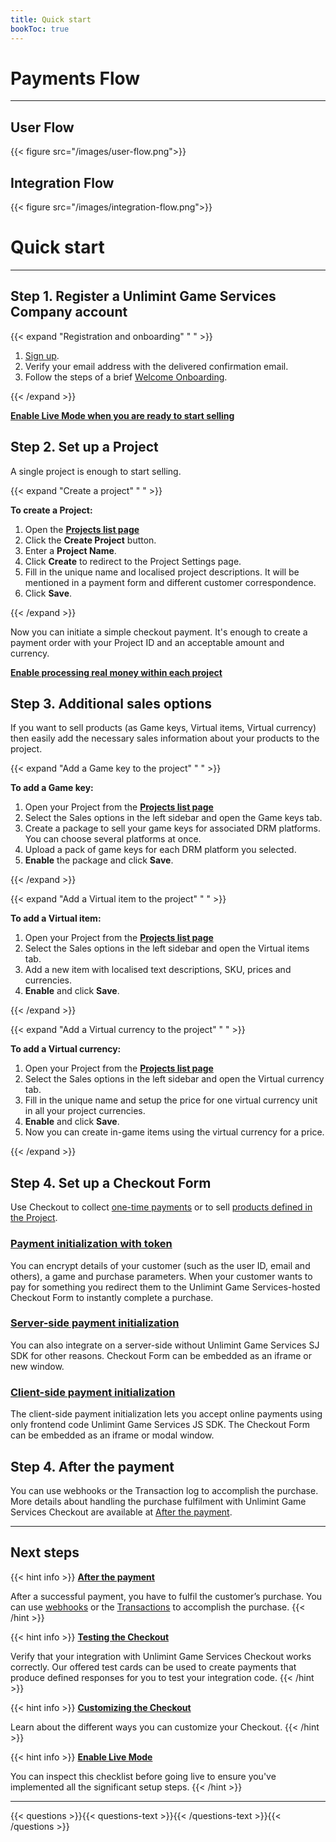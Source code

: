 ```yaml
---
title: Quick start
bookToc: true
---
```


# Payments Flow
***

## User Flow

{{< figure src="/images/user-flow.png">}}

## Integration Flow

{{< figure src="/images/integration-flow.png">}}

# Quick start
***

## **Step 1.** Register a Unlimint Game Services Company account

{{< expand "Registration and onboarding" " " >}}

1. [Sign up](https://dashboard.pay.super.com).
2. Verify your email address with the delivered confirmation email.
3. Follow the steps of a brief [Welcome Onboarding](https://dashboard.pay.super.com/profile).

{{< /expand >}}

[**Enable Live Mode when you are ready to start selling**](/docs/payments/live/#complete-the-company-onboarding)

## **Step 2.** Set up a Project

A single project is enough to start selling. 

{{< expand "Create a project" " " >}}

**To create a Project:**

1. Open the [**Projects list page**](https://dashboard.pay.super.com/projects)
2. Click the **Create Project** button.
3. Enter a **Project Name**.
4. Click **Create** to redirect to the Project Settings page.
5. Fill in the unique name and localised project descriptions. It will be mentioned in a payment form and different customer correspondence.
7. Click **Save**.

{{< /expand >}}

Now you can initiate a simple checkout payment. It's enough to create a payment order with your Project ID and an acceptable amount and currency.

[**Enable processing real money within each project**](/docs/payments/live/#complete-the-company-onboarding)

## **Step 3.** Additional sales options

If you want to sell products (as Game keys, Virtual items, Virtual currency) then easily add the necessary sales information about your products to the project.

{{< expand "Add a Game key to the project" " " >}}

**To add a Game key:**

1. Open your Project from the [**Projects list page**](https://dashboard.pay.super.com/projects)
2. Select the Sales options in the left sidebar and open the Game keys tab.
3. Create a package to sell your game keys for associated DRM platforms. You can choose several platforms at once.
4. Upload a pack of game keys for each DRM platform you selected.
5. **Enable** the package and click **Save**.

{{< /expand >}}

{{< expand "Add a Virtual item to the project" " " >}}

**To add a Virtual item:**

1. Open your Project from the [**Projects list page**](https://dashboard.pay.super.com/projects)
2. Select the Sales options in the left sidebar and open the Virtual items tab.
3. Add a new item with localised text descriptions, SKU, prices and currencies.
4. **Enable** and click **Save**.

{{< /expand >}}

{{< expand "Add a Virtual currency to the project" " " >}}

**To add a Virtual currency:**

1. Open your Project from the [**Projects list page**](https://dashboard.pay.super.com/projects)
2. Select the Sales options in the left sidebar and open the Virtual currency tab.
3. Fill in the unique name and setup the price for one virtual currency unit in all your project currencies.
4. **Enable** and click **Save**.
5. Now you can create in-game items using the virtual currency for a price.

{{< /expand >}}

## **Step 4.** Set up a Checkout Form

Use Checkout to collect [one-time payments](/docs/payments/#simple-checkout) or to sell [products defined in the Project](/docs/payments/#products-checkout).

### [Payment initialization with token](/docs/payments/token/)

You can encrypt details of your customer (such as the user ID, email and others), a game and purchase parameters. When your customer wants to pay for something you redirect them to the Unlimint Game Services-hosted Checkout Form to instantly complete a purchase.

### [Server-side payment initialization](/docs/payments/integration/)

You can also integrate on a server-side without Unlimint Game Services SJ SDK for other reasons. Checkout Form can be embedded as an iframe or new window.

### [Client-side payment initialization](/docs/payments/sdk-integration/)

The client-side payment initialization lets you accept online payments using only frontend code Unlimint Game Services JS SDK. The Checkout Form can be embedded as an iframe or modal window.

## **Step 4.** After the payment

You can use webhooks or the Transaction log to accomplish the purchase. More details about handling the purchase fulfilment with Unlimint Game Services Checkout are available at [After the payment](/docs/payments/fulfillment/).

***

## Next steps

{{< hint info >}}
[**After the payment**](/docs/payments/fulfillment/)

After a successful payment, you have to fulfil the customer’s purchase. You can use [webhooks](/docs/payments/fulfillment/#fulfilling-purchases-with-webhooks) or the [Transactions](/docs/payments/fulfillment/#fulfilling-purchases-with-the-dashboard) to accomplish the purchase.
{{< /hint >}}

{{< hint info >}}
[**Testing the Checkout**](/docs/payments/testing/)

Verify that your integration with Unlimint Game Services Checkout works correctly. Our offered test cards can be used to create payments that produce defined responses for you to test your integration code.
{{< /hint >}}

{{< hint info >}}
[**Customizing the Checkout**](/docs/payments/customization/)

Learn about the different ways you can customize your Checkout.
{{< /hint >}}

{{< hint info >}}
[**Enable Live Mode**](/docs/payments/live/#complete-the-company-onboarding)

You can inspect this checklist before going live to ensure you've implemented all the significant setup steps.
{{< /hint >}}

***

{{< questions >}}{{< questions-text >}}{{< /questions-text >}}{{< /questions >}}